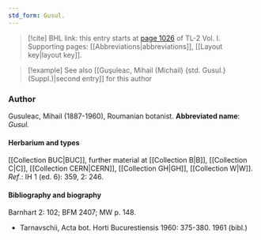 ```yaml
---
std_form: Gusul.
---
```


> [!cite] BHL link: this entry starts at [page 1026](https://www.biodiversitylibrary.org/page/33121157) of TL-2 Vol. I.
> Supporting pages: [[Abbreviations|abbreviations]], [[Layout key|layout key]].

> [!example] See also [[Guşuleac, Mihail (Michail) {std. Gusul.} (Suppl.)|second entry]] for this author

### Author

Gusuleac, Mihail (1887-1960), Roumanian botanist. 
**Abbreviated name**: *Gusul.*

#### Herbarium and types

[[Collection BUC|BUC]], further material at [[Collection B|B]], [[Collection C|C]], [[Collection CERN|CERN]], [[Collection GH|GH]], [[Collection W|W]].
*Ref*.: IH 1 (ed. 6): 359, 2: 246.

#### Bibliography and biography

Barnhart 2: 102; BFM 2407; MW p. 148.
- Tarnavschii, Acta bot. Horti Bucurestiensis 1960: 375-380. 1961 (bibl.)

